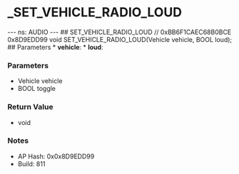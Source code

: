 # _SET_VEHICLE_RADIO_LOUD

--- ns: AUDIO --- ## SET_VEHICLE_RADIO_LOUD  // 0xBB6F1CAEC68B0BCE 0x8D9EDD99 void SET_VEHICLE_RADIO_LOUD(Vehicle vehicle, BOOL loud);   ## Parameters * **vehicle**: * **loud**:

### Parameters
* Vehicle vehicle
* BOOL toggle

### Return Value
* void

### Notes
* AP Hash: 0x0x8D9EDD99
* Build: 811

